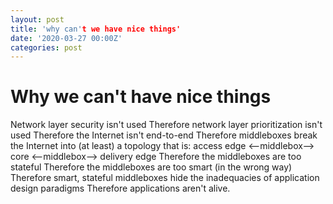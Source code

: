 ```yaml
---
layout: post
title: 'why can't we have nice things'
date: '2020-03-27 00:00Z'
categories: post
---
```

# Why we can't have nice things

Network layer security isn't used
Therefore network layer prioritization isn't used
Therefore the Internet isn't end-to-end
Therefore middleboxes break the Internet into (at least) a topology that is: access edge <--middlebox--> core <--middlebox--> delivery edge
Therefore the middleboxes are too stateful
Therefore the middleboxes are too smart (in the wrong way)
Therefore smart, stateful middleboxes hide the inadequacies of application design paradigms
Therefore applications aren't alive.
